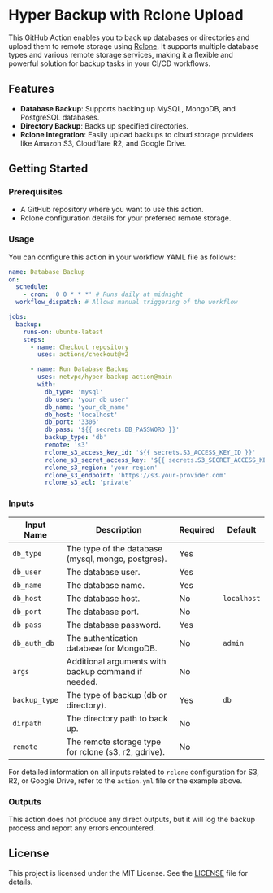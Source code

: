 # Hyper Backup with Rclone Upload

This GitHub Action enables you to back up databases or directories and upload them to remote storage using [Rclone](https://rclone.org/). It supports multiple database types and various remote storage services, making it a flexible and powerful solution for backup tasks in your CI/CD workflows.

## Features

- **Database Backup**: Supports backing up MySQL, MongoDB, and PostgreSQL databases.
- **Directory Backup**: Backs up specified directories.
- **Rclone Integration**: Easily upload backups to cloud storage providers like Amazon S3, Cloudflare R2, and Google Drive.

## Getting Started

### Prerequisites

- A GitHub repository where you want to use this action.
- Rclone configuration details for your preferred remote storage.

### Usage

You can configure this action in your workflow YAML file as follows:

```yaml
name: Database Backup
on:
  schedule:
    - cron: '0 0 * * *' # Runs daily at midnight
  workflow_dispatch: # Allows manual triggering of the workflow

jobs:
  backup:
    runs-on: ubuntu-latest
    steps:
      - name: Checkout repository
        uses: actions/checkout@v2

      - name: Run Database Backup
        uses: netvpc/hyper-backup-action@main
        with:
          db_type: 'mysql'
          db_user: 'your_db_user'
          db_name: 'your_db_name'
          db_host: 'localhost'
          db_port: '3306'
          db_pass: '${{ secrets.DB_PASSWORD }}'
          backup_type: 'db'
          remote: 's3'
          rclone_s3_access_key_id: '${{ secrets.S3_ACCESS_KEY_ID }}'
          rclone_s3_secret_access_key: '${{ secrets.S3_SECRET_ACCESS_KEY }}'
          rclone_s3_region: 'your-region'
          rclone_s3_endpoint: 'https://s3.your-provider.com'
          rclone_s3_acl: 'private'
```

### Inputs

| **Input Name** | **Description**                                      | **Required** | **Default** |
| -------------- | ---------------------------------------------------- | ------------ | ----------- |
| `db_type`      | The type of the database (mysql, mongo, postgres).   | Yes          |             |
| `db_user`      | The database user.                                   | Yes          |             |
| `db_name`      | The database name.                                   | Yes          |             |
| `db_host`      | The database host.                                   | No           | `localhost` |
| `db_port`      | The database port.                                   | No           |             |
| `db_pass`      | The database password.                               | Yes          |             |
| `db_auth_db`   | The authentication database for MongoDB.             | No           | `admin`     |
| `args`         | Additional arguments with backup command if needed.  | No           |             |
| `backup_type`  | The type of backup (db or directory).                | Yes          | `db`        |
| `dirpath`      | The directory path to back up.                       | No           |             |
| `remote`       | The remote storage type for rclone (s3, r2, gdrive). | No           |             |

For detailed information on all inputs related to `rclone` configuration for S3, R2, or Google Drive, refer to the `action.yml` file or the example above.

### Outputs

This action does not produce any direct outputs, but it will log the backup process and report any errors encountered.

## License

This project is licensed under the MIT License. See the [LICENSE](LICENSE) file for details.
